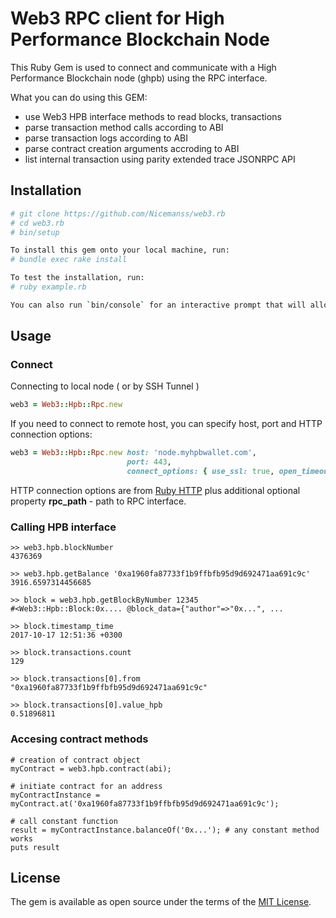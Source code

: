 # Web3 RPC client for High Performance Blockchain Node

This Ruby Gem is used to connect and communicate with a High Performance Blockchain node (ghpb) using the RPC interface.

What you can do using this GEM:

  - use Web3 HPB interface methods to read blocks, transactions 
  - parse transaction method calls according to ABI
  - parse transaction logs according to ABI
  - parse contract creation arguments accroding to ABI
  - list internal transaction using parity extended trace JSONRPC API


## Installation
```bash
# git clone https://github.com/Nicemanss/web3.rb
# cd web3.rb
# bin/setup

To install this gem onto your local machine, run:
# bundle exec rake install

To test the installation, run:
# ruby example.rb

You can also run `bin/console` for an interactive prompt that will allow you to experiment.
```



## Usage

### Connect

Connecting to local node ( or by SSH Tunnel )

```ruby
web3 = Web3::Hpb::Rpc.new
```

If you need to connect to remote host, you can specify host, port and HTTP connection options:

```ruby
web3 = Web3::Hpb::Rpc.new host: 'node.myhpbwallet.com', 
                          port: 443,  
                          connect_options: { use_ssl: true, open_timeout: 20, read_timeout: 120 } 
```

HTTP connection options are from  [Ruby HTTP](https://ruby-doc.org/stdlib-2.4.2/libdoc/net/http/rdoc/Net/HTTP.html)  plus additional optional property
**rpc_path** - path to RPC interface.


### Calling HPB interface

```
>> web3.hpb.blockNumber
4376369

>> web3.hpb.getBalance '0xa1960fa87733f1b9ffbfb95d9d692471aa691c9c'
3916.6597314456685

>> block = web3.hpb.getBlockByNumber 12345
#<Web3::Hpb::Block:0x.... @block_data={"author"=>"0x...", ...

>> block.timestamp_time
2017-10-17 12:51:36 +0300

>> block.transactions.count
129

>> block.transactions[0].from
"0xa1960fa87733f1b9ffbfb95d9d692471aa691c9c"

>> block.transactions[0].value_hpb
0.51896811

```


### Accesing contract methods

```
# creation of contract object
myContract = web3.hpb.contract(abi);

# initiate contract for an address
myContractInstance = myContract.at('0xa1960fa87733f1b9ffbfb95d9d692471aa691c9c');

# call constant function
result = myContractInstance.balanceOf('0x...'); # any constant method works
puts result 
```

## License

The gem is available as open source under the terms of the [MIT License](http://opensource.org/licenses/MIT).

